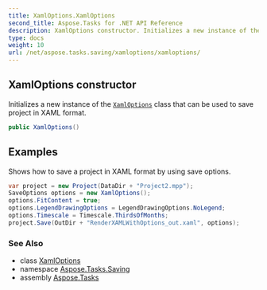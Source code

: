 ```yaml
---
title: XamlOptions.XamlOptions
second_title: Aspose.Tasks for .NET API Reference
description: XamlOptions constructor. Initializes a new instance of the XamlOptions class that can be used to save project in XAML format
type: docs
weight: 10
url: /net/aspose.tasks.saving/xamloptions/xamloptions/
---
```

## XamlOptions constructor

Initializes a new instance of the [`XamlOptions`](../) class that can be used to save project in XAML format.

```csharp
public XamlOptions()
```

## Examples

Shows how to save a project in XAML format by using save options.

```csharp
var project = new Project(DataDir + "Project2.mpp");
SaveOptions options = new XamlOptions();
options.FitContent = true;
options.LegendDrawingOptions = LegendDrawingOptions.NoLegend;
options.Timescale = Timescale.ThirdsOfMonths;
project.Save(OutDir + "RenderXAMLWithOptions_out.xaml", options);
```

### See Also

* class [XamlOptions](../)
* namespace [Aspose.Tasks.Saving](../../xamloptions/)
* assembly [Aspose.Tasks](../../../)


